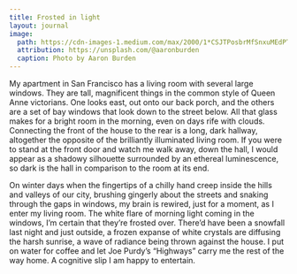 ```yaml
---
title: Frosted in light
layout: journal
image:
  path: https://cdn-images-1.medium.com/max/2000/1*CSJTPosbrMfSnxuMEdPTQQ.jpeg
  attribution: https://unsplash.com/@aaronburden
  caption: Photo by Aaron Burden
---
```


My apartment in San Francisco has a living room with several large windows. They
are tall, magnificent things in the common style of Queen Anne victorians. One
looks east, out onto our back porch, and the others are a set of bay windows
that look down to the street below. All that glass makes for a bright room in
the morning, even on days rife with clouds. Connecting the front of the house to
the rear is a long, dark hallway, altogether the opposite of the brilliantly
illuminated living room. If you were to stand at the front door and watch me
walk away, down the hall, I would appear as a shadowy silhouette surrounded by
an ethereal luminescence, so dark is the hall in comparison to the room at its
end.

On winter days when the fingertips of a chilly hand creep inside the hills and
valleys of our city, brushing gingerly about the streets and snaking through the
gaps in windows, my brain is rewired, just for a moment, as I enter my living
room. The white flare of morning light coming in the windows, I’m certain that
they’re frosted over. There’d have been a snowfall last night and just outside,
a frozen expanse of white crystals are diffusing the harsh sunrise, a wave of
radiance being thrown against the house. I put on water for coffee and let Joe
Purdy’s “Highways” carry me the rest of the way home. A cognitive slip I am
happy to entertain.
